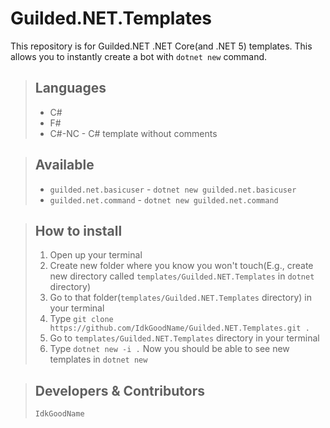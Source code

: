# Guilded.NET.Templates

This repository is for Guilded.NET .NET Core(and .NET 5) templates. This allows you to instantly create a bot with `dotnet new` command.

> ## Languages
> - C#
> - F#
> - C#-NC - C# template without comments

> ## Available
> - `guilded.net.basicuser` - `dotnet new guilded.net.basicuser`
> - `guilded.net.command` - `dotnet new guilded.net.command`

> ## How to install
> 1. Open up your terminal
> 2. Create new folder where you know you won't touch(E.g., create new directory called `templates/Guilded.NET.Templates` in `dotnet` directory)
> 3. Go to that folder(`templates/Guilded.NET.Templates` directory) in your terminal
> 4. Type `git clone https://github.com/IdkGoodName/Guilded.NET.Templates.git .`
> 5. Go to `templates/Guilded.NET.Templates` directory in your terminal
> 6. Type `dotnet new -i .`
> Now you should be able to see new templates in `dotnet new`

> ## Developers & Contributors
> `IdkGoodName`